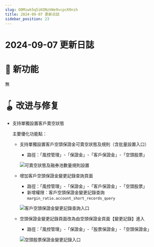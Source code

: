 ```yaml
---
slug: O0Miwk5q5iKONzkNe9vcpcK9nih
title: 2024-09-07 更新日誌
sidebar_position: 23
---
```



# 2024-09-07 更新日誌


# 🎉 新功能


無


# 🪀 改进与修复

- 支持單獨設置客戶賣空狀態

    主要優化功能點：

    - 支持單獨設置客戶空頭保證金可賣空狀態及規則（含批量設置入口）
        - 路徑：「風控管理」-「保證金」-「客戶保證金」-「空頭股票」

        ![可賣空狀態及融券池數量規則設置](/assets/00d7429a941ad89cf294e3be4701e6ce.png)

    - 增加客戶空頭保證金變更記錄查詢頁面
        - 路徑：「風控管理」-「保證金」-「客戶保證金」-「空頭股票」
        - 新增權限：客戶空頭保證金變更記錄查詢 `margin_ratio.account_short_records_query`

        ![客戶空頭保證金變更記錄查詢入口](/assets/eeffae10f1631bfaee6368f723de2516.png)

    - 空頭保證金變更記錄頁面改為由空頭保證金頁面【變更記錄】進入
        - 路徑：「風控管理」-「保證金」-「股票保證金」-「空頭保證金」

        ![空頭股票保證金變更記錄入口](/assets/e93c66e93a1e3483760369b72a073c07.png)

